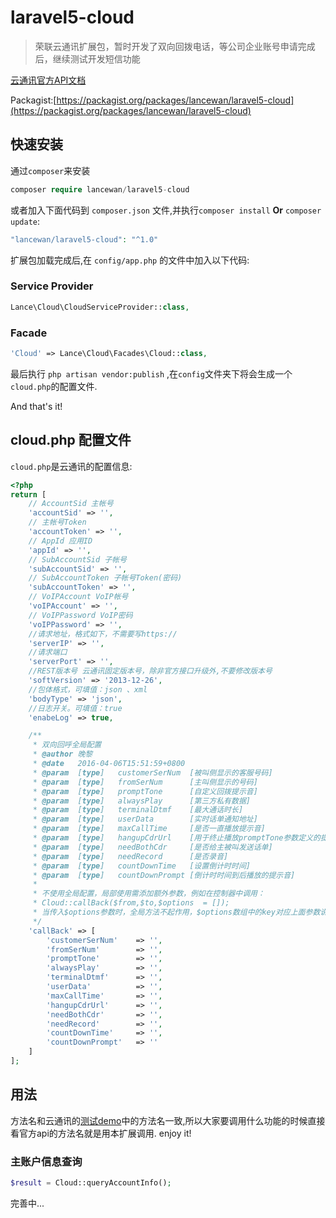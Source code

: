 # laravel5-cloud

>荣联云通讯扩展包，暂时开发了双向回拨电话，等公司企业账号申请完成后，继续测试开发短信功能

[云通讯官方API文档](http://docs.yuntongxun.com/index.php/%E9%A6%96%E9%A1%B5)

Packagist:[https://packagist.org/packages/lancewan/laravel5-cloud](https://packagist.org/packages/lancewan/laravel5-cloud)

## 快速安装

通过`composer`来安装

```php
composer require lancewan/laravel5-cloud
```

或者加入下面代码到 `composer.json` 文件,并执行`composer install` **Or** `composer update`:

```php
"lancewan/laravel5-cloud": "^1.0"
```
扩展包加载完成后,在 `config/app.php` 的文件中加入以下代码:

### Service Provider
```php
Lance\Cloud\CloudServiceProvider::class,
```

### Facade
```php
'Cloud'	=> Lance\Cloud\Facades\Cloud::class,
```

最后执行 `php artisan vendor:publish` ,在`config`文件夹下将会生成一个`cloud.php`的配置文件.

And that's it! 

## cloud.php 配置文件
`cloud.php`是云通讯的配置信息:

```php
<?php
return [
	// AccountSid 主帐号
	'accountSid' => '',
	// 主帐号Token
	'accountToken' => '',
	// AppId 应用ID
	'appId' => '',
	// SubAccountSid 子帐号
	'subAccountSid' => '',
	// SubAccountToken 子帐号Token(密码)
	'subAccountToken' => '',
	// VoIPAccount VoIP帐号
	'voIPAccount' => '',
	// VoIPPassword VoIP密码
	'voIPPassword' => '', 
	//请求地址，格式如下，不需要写https://
	'serverIP' => '',
	//请求端口
	'serverPort' => '',
	//REST版本号 云通讯固定版本号，除非官方接口升级外,不要修改版本号
	'softVersion' => '2013-12-26',
	//包体格式，可填值：json 、xml
	'bodyType' => 'json',
	//日志开关。可填值：true
	'enabeLog' => true,

	/**
	 * 双向回呼全局配置
	 * @author 晚黎
	 * @date   2016-04-06T15:51:59+0800
	 * @param  [type]   customerSerNum  [被叫侧显示的客服号码]
	 * @param  [type]   fromSerNum      [主叫侧显示的号码]
	 * @param  [type]   promptTone      [自定义回拨提示音]
	 * @param  [type]   alwaysPlay      [第三方私有数据]
	 * @param  [type]   terminalDtmf    [最大通话时长]
	 * @param  [type]   userData        [实时话单通知地址]
	 * @param  [type]   maxCallTime     [是否一直播放提示音]
	 * @param  [type]   hangupCdrUrl    [用于终止播放promptTone参数定义的提示音]
	 * @param  [type]   needBothCdr     [是否给主被叫发送话单]
	 * @param  [type]   needRecord      [是否录音]
	 * @param  [type]   countDownTime   [设置倒计时时间]
	 * @param  [type]   countDownPrompt [倒计时时间到后播放的提示音]
	 *
	 * 不使用全局配置，局部使用需添加额外参数，例如在控制器中调用：
	 * Cloud::callBack($from,$to,$options  = []);
	 * 当传入$options参数时，全局方法不起作用，$options数组中的key对应上面参数说明
	 */
	'callBack' => [
		'customerSerNum'	=> '',
		'fromSerNum' 		=> '',
		'promptTone' 		=> '',
		'alwaysPlay' 		=> '',
		'terminalDtmf' 		=> '',
		'userData' 			=> '',
		'maxCallTime' 		=> '',
		'hangupCdrUrl' 		=> '',
		'needBothCdr' 		=> '',
		'needRecord' 		=> '',
		'countDownTime'		=> '',
		'countDownPrompt' 	=> ''
	]
];
```

## 用法
方法名和云通讯的[测试demo](http://docs.yuntongxun.com/index.php/Demo%E4%B8%8B%E8%BD%BD)中的方法名一致,所以大家要调用什么功能的时候直接看官方api的方法名就是用本扩展调用. enjoy it!
### 主账户信息查询
```php
$result = Cloud::queryAccountInfo();
```
完善中...